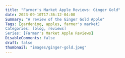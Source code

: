 ```yaml
---
title: "Farmer's Market Apple Reviews: Ginger Gold"
date: 2023-09-10T17:36:12-04:00
Summary: "A review of the Ginger Gold Apple"
Tags: [gardening, apples, farmer's market]
Categories: [blog, reviews]
Series: [Farmer's Market Apple Reviews]
DisableComments: false
draft: false
thumbnail: "images/ginger-gold.jpeg"
---
```

